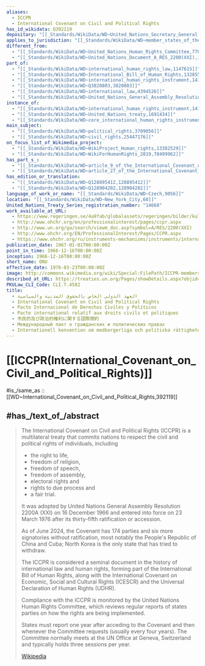 ```yaml
---
aliases:
  - ICCPR
  - International Covenant on Civil and Political Rights
has_id_wikidata: Q392119
depositary: "[[_Standards/WikiData/WD~United_Nations_Secretary_General,81066]]"
applies_to_jurisdiction: "[[_Standards/WikiData/WD~member_states_of_the_United_Nations,160016]]"
different_from:
  - "[[_Standards/WikiData/WD~United_Nations_Human_Rights_Committee,770764]]"
  - "[[_Standards/WikiData/WD~United_Nations_Document_A_RES_2200(XXI),19022908]]"
part_of:
  - "[[_Standards/WikiData/WD~international_human_rights_law,1147615]]"
  - "[[_Standards/WikiData/WD~International_Bill_of_Human_Rights,1328552]]"
  - "[[_Standards/WikiData/WD~international_human_rights_instrument,1414472]]"
  - "[[_Standards/WikiData/WD~Q3820803,3820803]]"
  - "[[_Standards/WikiData/WD~international_law,4394526]]"
  - "[[_Standards/WikiData/WD~United_Nations_General_Assembly_Resolution_2200_A,108882167]]"
instance_of:
  - "[[_Standards/WikiData/WD~international_human_rights_instrument,1414472]]"
  - "[[_Standards/WikiData/WD~United_Nations_treaty,1691434]]"
  - "[[_Standards/WikiData/WD~core_international_human_rights_instrument,79700418]]"
main_subject:
  - "[[_Standards/WikiData/WD~political_rights,3709056]]"
  - "[[_Standards/WikiData/WD~civil_rights,25447176]]"
on_focus_list_of_Wikimedia_project:
  - "[[_Standards/WikiData/WD~WikiProject_Human_rights,13382529]]"
  - "[[_Standards/WikiData/WD~WikiForHumanRights_2019,78499962]]"
has_part_s_:
  - "[[_Standards/WikiData/WD~article_9_of_the_International_Covenant_on_Civil_and_Political_Rights,80087753]]"
  - "[[_Standards/WikiData/WD~article_27_of_the_International_Covenant_on_Civil_and_Political_Rights,112580687]]"
has_edition_or_translation:
  - "[[_Standards/WikiData/WD~Q128895412,128895412]]"
  - "[[_Standards/WikiData/WD~Q128904202,128904202]]"
language_of_work_or_name: "[[_Standards/WikiData/WD~Czech,9056]]"
location: "[[_Standards/WikiData/WD~New_York_City,60]]"
United_Nations_Treaty_Series_registration_number: "14668"
work_available_at_URL:
  - https://www.regeringen.se/4a9fab/globalassets/regeringen/bilder/kulturdepartementet/demokrati-och-mr/mr-sidorna/fns-konventioner-om-manskliga-rattigheter.pdf
  - http://www.ohchr.org/en/professionalinterest/pages/ccpr.aspx
  - http://www.un.org/ga/search/viewm_doc.asp?symbol=A/RES/2200(XXI)
  - http://www.ohchr.org/EN/ProfessionalInterest/Pages/CCPR.aspx
  - https://www.ohchr.org/ru/instruments-mechanisms/instruments/international-covenant-civil-and-political-rights
publication_date: 1967-01-01T00:00:00Z
point_in_time: 1966-12-16T00:00:00Z
inception: 1966-12-16T00:00:00Z
short_name: ONU
effective_date: 1976-03-23T00:00:00Z
image: http://commons.wikimedia.org/wiki/Special:FilePath/ICCPR-members2.PNG
described_at_URL: https://treaties.un.org/Pages/showDetails.aspx?objid=0800000280004bf5&clang=_en
PKULaw_CLI_Code: CLI.T.4582
title:
  - العهد الدولي الخاص بالحقوق المدنية والسياسية
  - International Covenant on Civil and Political Rights
  - Pacto Internacional de Derechos Civiles y Políticos
  - Pacte international relatif aux droits civils et politiques
  - 市民的及び政治的権利に関する国際規約
  - Международный пакт о гражданских и политических правах
  - Internationell konvention om medborgerliga och politiska rättigheter
---
```


# [[ICCPR(International_Covenant_on_Civil_and_Political_Rights)]] 

#is_/same_as :: [[WD~International_Covenant_on_Civil_and_Political_Rights,392119]] 

## #has_/text_of_/abstract 

> The International Covenant on Civil and Political Rights (ICCPR) is a multilateral treaty 
> that commits nations to respect the civil and political rights of individuals, including 
> - the right to life, 
> - freedom of religion, 
> - freedom of speech, 
> - freedom of assembly, 
> - electoral rights and 
> - rights to due process and 
> - a fair trial. 
> 
> It was adopted by United Nations General Assembly Resolution 2200A (XXI) 
> on 16 December 1966 and entered into force on 23 March 1976 
> after its thirty-fifth ratification or accession. 
> 
> As of June 2024, the Covenant has 174 parties and six more signatories without ratification, 
> most notably the People's Republic of China and Cuba; 
> North Korea is the only state that has tried to withdraw.
>
> The ICCPR is considered a seminal document 
> in the history of international law and human rights, 
> forming part of the International Bill of Human Rights, 
> along with the International Covenant on Economic, Social and Cultural Rights (ICESCR) 
> and the Universal Declaration of Human Rights (UDHR).
>
> Compliance with the ICCPR is monitored by the United Nations Human Rights Committee, 
> which reviews regular reports of states parties on how the rights are being implemented. 
> 
> States must report one year after acceding to the Covenant 
> and then whenever the Committee requests (usually every four years). 
> The Committee normally meets at the UN Office at Geneva, Switzerland 
> and typically holds three sessions per year.
>
> [Wikipedia](https://en.wikipedia.org/wiki/International%20Covenant%20on%20Civil%20and%20Political%20Rights) 

